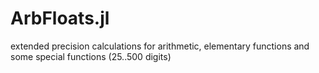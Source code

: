# ArbFloats.jl
extended precision calculations for arithmetic, elementary functions and some special functions (25..500 digits)
